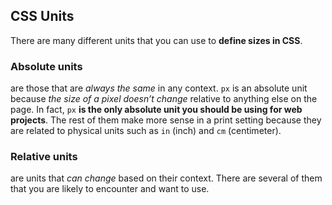 ## CSS Units
There are many different units that you can use to **define sizes in CSS**.

### Absolute units
are those that are *always the same* in any context. `px` is an absolute unit because *the size of a pixel doesn’t change* relative to anything else on the page. In fact, `px` **is the only absolute unit you should be using for web projects**. The rest of them make more sense in a print setting because they are related to physical units such as `in` (inch) and `cm` (centimeter).

### Relative units
are units that *can change* based on their context. There are several of them that you are likely to encounter and want to use.

